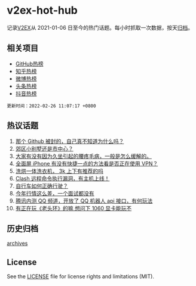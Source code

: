 # v2ex-hot-hub

 记录[V2EX](https://www.v2ex.com/)从 2021-01-06 日至今的热门话题。每小时抓取一次数据，按天[归档](archives)。
 
 ## 相关项目

- [GitHub热榜](https://github.com/lonnyzhang423/github-hot-hub)
- [知乎热榜](https://github.com/lonnyzhang423/zhihu-hot-hub)
- [微博热榜](https://github.com/lonnyzhang423/weibo-hot-hub)
- [头条热榜](https://github.com/lonnyzhang423/toutiao-hot-hub)
- [抖音热榜](https://github.com/lonnyzhang423/douyin-hot-hub)


 `更新时间：2022-02-26 11:07:17 +0800`

## 热议话题

1. [那个 Github 被封的，自己真不知道为什么吗？](https://www.v2ex.com/t/836360)
1. [郊区小别墅还是市中心？](https://www.v2ex.com/t/836358)
1. [大家有没有因为久坐引起的腰疼毛病，一般是怎么缓解的。](https://www.v2ex.com/t/836345)
1. [全面屏 iPhone 有没有快捷一点的方法看是否正在使用 VPN？](https://www.v2ex.com/t/836367)
1. [洗烘一体洗衣机， 3k 上下有推荐的吗](https://www.v2ex.com/t/836410)
1. [Clash 远程命令执行漏洞，有主机上线！](https://www.v2ex.com/t/836433)
1. [自行车如何正确行驶？](https://www.v2ex.com/t/836353)
1. [今年行情这么差，一个面试都没有](https://www.v2ex.com/t/836389)
1. [腾讯内测 QQ 频道，开放了 QQ 机器人 api 接口，有何玩法](https://www.v2ex.com/t/836445)
1. [有正在玩《老头环》的嘛 想问下 1060 显卡能玩不](https://www.v2ex.com/t/836352)

## 历史归档

[archives](archives)

## License

See the [LICENSE](LICENSE) file for license rights and limitations (MIT).
